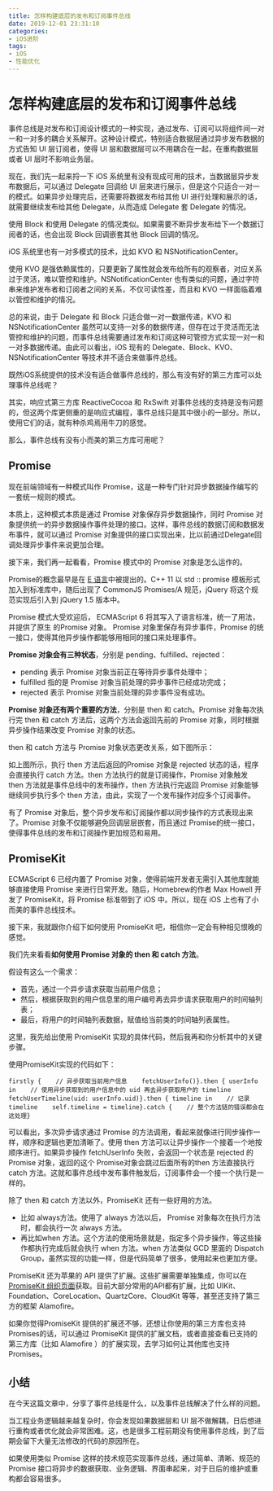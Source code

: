 ```yaml
---
title: 怎样构建底层的发布和订阅事件总线
date: 2019-12-01 23:31:10
categories: 
- iOS进阶
tags:
- iOS
- 性能优化
---
```


<h1>怎样构建底层的发布和订阅事件总线</h1>
<p>事件总线是对发布和订阅设计模式的一种实现，通过发布、订阅可以将组件间一对一和一对多的耦合关系解开。这种设计模式，特别适合数据层通过异步发布数据的方式告知 UI 层订阅者，使得 UI 层和数据层可以不用耦合在一起，在重构数据层或者 UI 层时不影响业务层。</p><p>现在，我们先一起来捋一下 iOS 系统里有没有现成可用的技术，当数据层异步发布数据后，可以通过 Delegate 回调给 UI 层来进行展示，但是这个只适合一对一的模式。如果异步处理完后，还需要将数据发布给其他 UI 进行处理和展示的话，就需要继续发布给其他 Delegate，从而造成 Delegate 套 Delegate 的情况。</p><p>使用 Block 和使用 Delegate 的情况类似。如果需要不断异步发布给下一个数据订阅者的话，也会出现 Block 回调嵌套其他 Block 回调的情况。</p><p>iOS 系统里也有一对多模式的技术，比如 KVO 和 NSNotificationCenter。</p><p>使用 KVO 是强依赖属性的，只要更新了属性就会发布给所有的观察者，对应关系过于灵活，难以管控和维护。NSNotificationCenter 也有类似的问题，通过字符串来维护发布者和订阅者之间的关系，不仅可读性差，而且和 KVO 一样面临着难以管控和维护的情况。</p><!-- [[[read_end]]] --><p>总的来说，由于 Delegate 和 Block 只适合做一对一数据传递，KVO 和 NSNotificationCenter 虽然可以支持一对多的数据传递，但存在过于灵活而无法管控和维护的问题，而事件总线需要通过发布和订阅这种可管控方式实现一对一和一对多数据传递。由此可以看出，iOS 现有的 Delegate、Block、KVO、NSNotificationCenter 等技术并不适合来做事件总线。</p><p>既然iOS系统提供的技术没有适合做事件总线的，那么有没有好的第三方库可以处理事件总线呢？</p><p>其实，响应式第三方库 ReactiveCocoa 和 RxSwift 对事件总线的支持是没有问题的，但这两个库更侧重的是响应式编程，事件总线只是其中很小的一部分。所以，使用它们的话，就有种杀鸡焉用牛刀的感觉。</p><p>那么，事件总线有没有小而美的第三方库可用呢？</p><h2>Promise</h2><p>现在前端领域有一种模式叫作 Promise，这是一种专门针对异步数据操作编写的一套统一规则的模式。</p><p>本质上，这种模式本质是通过 Promise 对象保存异步数据操作，同时 Promise 对象提供统一的异步数据操作事件处理的接口。这样，事件总线的数据订阅和数据发布事件，就可以通过 Promise 对象提供的接口实现出来，比以前通过Delegate回调处理异步事件来说更加合理。</p><p>接下来，我们再一起看看，Promise 模式中的 Promise 对象是怎么运作的。</p><p>Promise的概念最早是在 <a href="http://erights.org/elib/distrib/pipeline.html">E 语言</a>中被提出的。C++ 11 以 std :: promise 模板形式加入到标准库中，随后出现了 CommonJS Promises/A 规范，jQuery 将这个规范实现后引入到 jQuery 1.5 版本中。</p><p>Promise 模式大受欢迎后， ECMAScript 6 将其写入了语言标准，统一了用法，并提供了原生 的Promise 对象。 Promise 对象里保存有异步事件，Promise 的统一接口，使得其他异步操作都能够用相同的接口来处理事件。</p><p><strong>Promise 对象会有三种状态</strong>，分别是 pending、fulfilled、rejected：</p><ul><li>pending 表示 Promise 对象当前正在等待异步事件处理中；</li><li>fulfilled 指的是 Promise 对象当前处理的异步事件已经成功完成；</li><li>rejected 表示 Promise 对象当前处理的异步事件没有成功。</li></ul><p><strong>Promise 对象还有两个重要的方法</strong>，分别是 then 和 catch。Promise 对象每次执行完 then 和 catch 方法后，这两个方法会返回先前的 Promise 对象，同时根据异步操作结果改变 Promise 对象的状态。</p><p>then 和 catch 方法与 Promise 对象状态更改关系，如下图所示：</p><p><img src="https://static001.geekbang.org/resource/image/99/c9/999e30f1245495434e8d39186d70c5c9.png" alt=""><br>如上图所示，执行 then 方法后返回的Promise 对象是 rejected 状态的话，程序会直接执行 catch 方法。then 方法执行的就是订阅操作，Promise 对象触发 then 方法就是事件总线中的发布操作，then 方法执行完返回 Promise 对象能够继续同步执行多个 then 方法，由此，实现了一个发布操作对应多个订阅事件。</p><p>有了 Promise 对象后，整个异步发布和订阅操作都以同步操作的方式表现出来了。Promise 对象不仅能够避免回调层层嵌套，而且通过 Promise的统一接口，使得事件总线的发布和订阅操作更加规范和易用。</p><h2>PromiseKit</h2><p>ECMAScript 6 已经内置了 Promise 对象，使得前端开发者无需引入其他库就能够直接使用 Promise 来进行日常开发。随后，Homebrew的作者 Max Howell 开发了 PromiseKit，将 Promise 标准带到了 iOS 中。所以，现在 iOS 上也有了小而美的事件总线技术。</p><p>接下来，我就跟你介绍下如何使用 PromiseKit 吧，相信你一定会有种相见恨晚的感觉。</p><p>我们先来看看<strong>如何使用 Promise 对象的 then 和 catch 方法</strong>。</p><p>假设有这么一个需求：</p><ul><li>首先，通过一个异步请求获取当前用户信息；</li><li>然后，根据获取到的用户信息里的用户编号再去异步请求获取用户的时间轴列表；</li><li>最后，将用户的时间轴列表数据，赋值给当前类的时间轴列表属性。</li></ul><p>这里，我先给出使用 PromiseKit 实现的具体代码，然后我再和你分析其中的关键步骤。</p><p>使用PromiseKit实现的代码如下：</p><pre><code>firstly {    // 异步获取当前用户信息    fetchUserInfo()}.then { userInfo in    // 使用异步获取到的用户信息中的 uid 再去异步获取用户的 timeline    fetchUserTimeline(uid: userInfo.uid)}.then { timeline in    // 记录 timeline    self.timeline = timeline}.catch {    // 整个方法链的错误都会在这处理}</code></pre><p>可以看出，多次异步请求通过 Promise 的方法调用，看起来就像进行同步操作一样，顺序和逻辑也更加清晰了。使用 then 方法可以让异步操作一个接着一个地按顺序进行。如果异步操作 fetchUserInfo 失败，会返回一个状态是 rejected 的 Promise 对象，返回的这个 Promise对象会跳过后面所有的then 方法直接执行 catch 方法。这就和事件总线中发布事件触发后，订阅事件会一个接一个执行是一样的。</p><p>除了 then 和 catch 方法以外，PromiseKit 还有一些好用的方法。</p><ul><li>比如 always方法。使用了 always 方法以后， Promise 对象每次在执行方法时，都会执行一次 always 方法。</li><li>再比如when 方法。这个方法的使用场景就是，指定多个异步操作，等这些操作都执行完成后就会执行 when 方法。when 方法类似 GCD 里面的 Dispatch Group，虽然实现的功能一样，但是代码简单了很多，使用起来也更加方便。</li></ul><p>PromiseKit 还为苹果的 API 提供了扩展。这些扩展需要单独集成，你可以在<a href="https://github.com/PromiseKit">PromiseKit 组织页面</a>获取。目前大部分常用的API都有扩展，比如 UIKit、Foundation、CoreLocation、QuartzCore、CloudKit 等等，甚至还支持了第三方的框架 Alamofire。</p><p>如果你觉得PromiseKit 提供的扩展还不够，还想让你使用的第三方库也支持 Promises的话，可以通过 PromiseKit 提供的扩展文档，或者直接查看已支持的第三方库（比如 Alamofire ）的扩展实现，去学习如何让其他库也支持 Promises。</p><h2>小结</h2><p>在今天这篇文章中，分享了事件总线是什么，以及事件总线解决了什么样的问题。</p><p>当工程业务逻辑越来越复杂时，你会发现如果数据层和 UI 层不做解耦，日后想进行重构或者优化就会非常困难。这，也是很多工程前期没有使用事件总线，到了后期会留下大量无法修改的代码的原因所在。</p><p>如果使用类似 Promise 这样的技术规范实现事件总线，通过简单、清晰、规范的 Promise 接口将异步的数据获取、业务逻辑、界面串起来，对于日后的维护或重构都会容易很多。</p>
